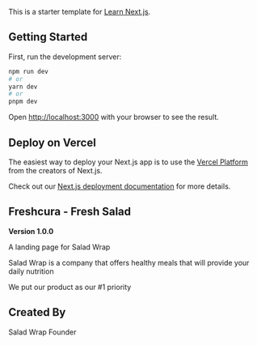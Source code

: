 This is a starter template for [Learn Next.js](https://nextjs.org/learn).

## Getting Started

First, run the development server:

```bash
npm run dev
# or
yarn dev
# or
pnpm dev
```

Open [http://localhost:3000](http://localhost:3000) with your browser to see the result.

## Deploy on Vercel

The easiest way to deploy your Next.js app is to use the [Vercel Platform](https://vercel.com/new?utm_medium=default-template&filter=next.js&utm_source=create-next-app&utm_campaign=create-next-app-readme) from the creators of Next.js.

Check out our [Next.js deployment documentation](https://nextjs.org/docs/deployment) for more details.

## Freshcura - Fresh Salad

**Version 1.0.0**

A landing page for Salad Wrap

Salad Wrap is a company that offers healthy meals that will provide your daily nutrition

We put our product as our #1 priority

## Created By

Salad Wrap Founder
